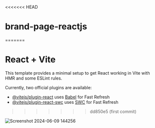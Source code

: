 <<<<<<< HEAD
# brand-page-reactjs
=======
# React + Vite

This template provides a minimal setup to get React working in Vite with HMR and some ESLint rules.

Currently, two official plugins are available:

- [@vitejs/plugin-react](https://github.com/vitejs/vite-plugin-react/blob/main/packages/plugin-react/README.md) uses [Babel](https://babeljs.io/) for Fast Refresh
- [@vitejs/plugin-react-swc](https://github.com/vitejs/vite-plugin-react-swc) uses [SWC](https://swc.rs/) for Fast Refresh
>>>>>>> dd850e5 (first commit)


![Screenshot 2024-06-09 144256](https://github.com/manjeetgautam/brand-page-reactjs/assets/89069404/7209740e-47c1-44a4-9816-ba46da8afb27)
